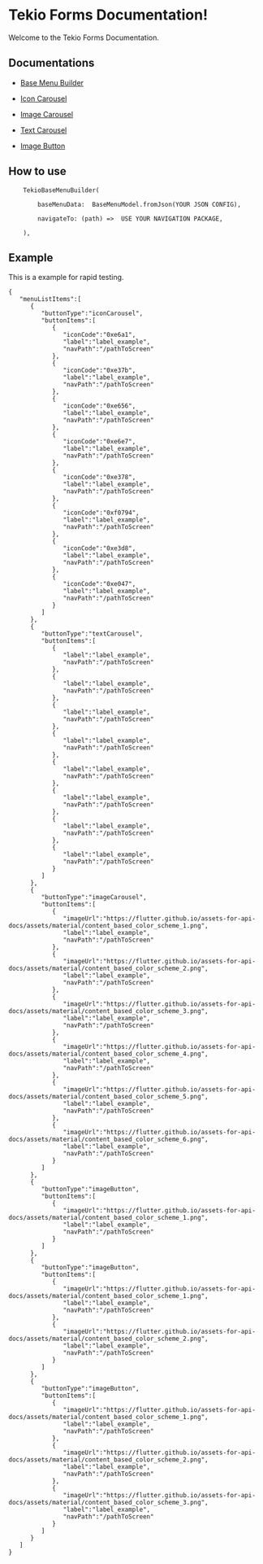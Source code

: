 
  

# Tekio Forms Documentation!

  

Welcome to the Tekio Forms Documentation.

  

## Documentations

  

- [Base Menu Builder](/documentation/base_menu_builder.md)

  

- [Icon Carousel](/documentation/icon_carousel.md)

  

- [Image Carousel](/documentation/image_carousel.md)

  

- [Text Carousel](/documentation/text_carousel.md)

  

- [Image Button](/documentation/image_button.md)

  
## How to use

  

    	TekioBaseMenuBuilder(
    
		    baseMenuData:  BaseMenuModel.fromJson(YOUR JSON CONFIG),
		    
		    navigateTo: (path) =>  USE YOUR NAVIGATION PACKAGE,
		    
		),



## Example

  

This is a example for rapid testing.

    {
       "menuListItems":[
          {
             "buttonType":"iconCarousel",
             "buttonItems":[
                {
                   "iconCode":"0xe6a1",
                   "label":"label_example",
                   "navPath":"/pathToScreen"
                },
                {
                   "iconCode":"0xe37b",
                   "label":"label_example",
                   "navPath":"/pathToScreen"
                },
                {
                   "iconCode":"0xe656",
                   "label":"label_example",
                   "navPath":"/pathToScreen"
                },
                {
                   "iconCode":"0xe6e7",
                   "label":"label_example",
                   "navPath":"/pathToScreen"
                },
                {
                   "iconCode":"0xe378",
                   "label":"label_example",
                   "navPath":"/pathToScreen"
                },
                {
                   "iconCode":"0xf0794",
                   "label":"label_example",
                   "navPath":"/pathToScreen"
                },
                {
                   "iconCode":"0xe3d8",
                   "label":"label_example",
                   "navPath":"/pathToScreen"
                },
                {
                   "iconCode":"0xe047",
                   "label":"label_example",
                   "navPath":"/pathToScreen"
                }
             ]
          },
          {
             "buttonType":"textCarousel",
             "buttonItems":[
                {
                   "label":"label_example",
                   "navPath":"/pathToScreen"
                },
                {
                   "label":"label_example",
                   "navPath":"/pathToScreen"
                },
                {
                   "label":"label_example",
                   "navPath":"/pathToScreen"
                },
                {
                   "label":"label_example",
                   "navPath":"/pathToScreen"
                },
                {
                   "label":"label_example",
                   "navPath":"/pathToScreen"
                },
                {
                   "label":"label_example",
                   "navPath":"/pathToScreen"
                },
                {
                   "label":"label_example",
                   "navPath":"/pathToScreen"
                },
                {
                   "label":"label_example",
                   "navPath":"/pathToScreen"
                }
             ]
          },
          {
             "buttonType":"imageCarousel",
             "buttonItems":[
                {
                   "imageUrl":"https://flutter.github.io/assets-for-api-docs/assets/material/content_based_color_scheme_1.png",
                   "label":"label_example",
                   "navPath":"/pathToScreen"
                },
                {
                   "imageUrl":"https://flutter.github.io/assets-for-api-docs/assets/material/content_based_color_scheme_2.png",
                   "label":"label_example",
                   "navPath":"/pathToScreen"
                },
                {
                   "imageUrl":"https://flutter.github.io/assets-for-api-docs/assets/material/content_based_color_scheme_3.png",
                   "label":"label_example",
                   "navPath":"/pathToScreen"
                },
                {
                   "imageUrl":"https://flutter.github.io/assets-for-api-docs/assets/material/content_based_color_scheme_4.png",
                   "label":"label_example",
                   "navPath":"/pathToScreen"
                },
                {
                   "imageUrl":"https://flutter.github.io/assets-for-api-docs/assets/material/content_based_color_scheme_5.png",
                   "label":"label_example",
                   "navPath":"/pathToScreen"
                },
                {
                   "imageUrl":"https://flutter.github.io/assets-for-api-docs/assets/material/content_based_color_scheme_6.png",
                   "label":"label_example",
                   "navPath":"/pathToScreen"
                }
             ]
          },
          {
             "buttonType":"imageButton",
             "buttonItems":[
                {
                   "imageUrl":"https://flutter.github.io/assets-for-api-docs/assets/material/content_based_color_scheme_1.png",
                   "label":"label_example",
                   "navPath":"/pathToScreen"
                }
             ]
          },
          {
             "buttonType":"imageButton",
             "buttonItems":[
                {
                   "imageUrl":"https://flutter.github.io/assets-for-api-docs/assets/material/content_based_color_scheme_1.png",
                   "label":"label_example",
                   "navPath":"/pathToScreen"
                },
                {
                   "imageUrl":"https://flutter.github.io/assets-for-api-docs/assets/material/content_based_color_scheme_2.png",
                   "label":"label_example",
                   "navPath":"/pathToScreen"
                }
             ]
          },
          {
             "buttonType":"imageButton",
             "buttonItems":[
                {
                   "imageUrl":"https://flutter.github.io/assets-for-api-docs/assets/material/content_based_color_scheme_1.png",
                   "label":"label_example",
                   "navPath":"/pathToScreen"
                },
                {
                   "imageUrl":"https://flutter.github.io/assets-for-api-docs/assets/material/content_based_color_scheme_2.png",
                   "label":"label_example",
                   "navPath":"/pathToScreen"
                },
                {
                   "imageUrl":"https://flutter.github.io/assets-for-api-docs/assets/material/content_based_color_scheme_3.png",
                   "label":"label_example",
                   "navPath":"/pathToScreen"
                }
             ]
          }
       ]
    }
